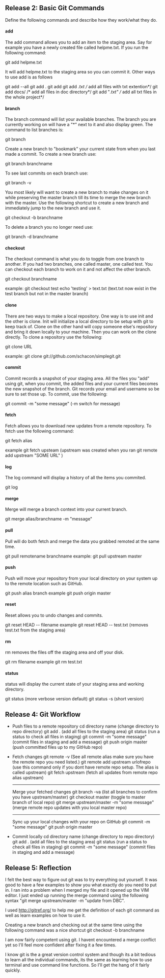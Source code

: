 ## Release 2: Basic Git Commands
Define the following commands and describe how they work/what they do.  


#### add
The add command allows you to add an item to the staging area.  Say for example you have a newly created file called helpme.txt.   If you run the following command:

git add helpme.txt

It will add helpme.txt to the staging area so you can commit it.  Other ways to use add is as follows

git add --all
git add .
git add <filename>
git add *.txt /* add all files with txt extention*/
git add docs/ /* add all files in doc directory*/
git add "*.txt" /* add all txt files in the whole project*/

#### branch
The branch command will list your available branches.  The branch you are currently working on will have a "*" next to it and also display green.
The command to list branches is:

git branch 

Create a new branch to "bookmark" your current state from when you last made a commit.
To create a new branch use:

git branch branchname

To see last commits on each branch use:

git branch -v

You most likely will want to create a new branch to make changes on it while preserving the master branch till its time to merge the new branch with the master.  Use the following shortcut to create a new branch and immediately jump to the new branch and use it.

git checkout -b branchname 

To delete a branch you no longer need use:

git branch -d branchname

#### checkout
The checkout command is what you do to toggle from one branch to another.   If you had two branches, one called master, one called test.   You can checkout each branch to work on it and not affect the other branch.

git checkout branchname

example:
git checkout test
echo 'testing' > text.txt (text.txt now exist in the test branch but not in the master branch)

#### clone
There are two ways to make a local repository.  One way is to use init and the other is clone.  Init will initialize a local directory to be setup with git to keep track of.   Clone on the other hand will copy someone else's repository and bring it down locally to your machine.  Then you can work on the clone directly.  To clone a repository use the following:

git clone URL

example:
git clone git://github.com/schacon/simplegit.git

#### commit
Commit records a snapshot of your staging area.   All the files you "add" using git, when you commit, the added files and your current files becomes the new snapshot of the branch. Git records your email and username so be sure to set those up.   To commit, use the following:

git commit -m "some message"  (-m switch for message)

#### fetch
Fetch allows you to download new updates from a remote repository.  To fetch use the following command:

git fetch alias

example
git fetch upsteam (upstream was created when you ran git remote add upstream "SOME URL" )

#### log
The log command will display a history of all the items you commited.

git log 

#### merge
Merge will merge a branch context into your current branch. 

git merge alias/branchname -m "message"

#### pull
Pull will do both fetch and merge the data you grabbed remoted at the same time.

git pull remotename branchname
example:
git pull upstream master

#### push
Push will move your repository from your local directory on your system up to the remote location such as GitHub.

git push alias branch
example
git push origin master

#### reset
Reset allows you to undo changes and commits.

git reset HEAD -- filename
example
git reset HEAD -- test.txt (removes test.txt from the staging area)

#### rm
rm removes the files off the staging area and off your disk.

git rm filename
example
git rm test.txt

#### status
status will display the current state of your staging area and working directory.

git status		(more verbose version default)
git status -s (short version)

## Release 4: Git Workflow

- Push files to a remote repository
	cd directory name  	(change directory to repo directory)
	git add .						(add all files to the staging area)
	git status					(run a status to check all files in staging)
	git commit -m "some message"	(commit files in staging and add a message)
	git push origin master				(push committed files up to my GitHub repo)

- Fetch changes
	git remote -v				(See all remote alias make sure you have the remote repo you need listed.)
	git remote add upstream urlofrepo 	(use this command only if you dont have remote repo setup.   The alias is called upstream)
	git fetch upstream 	(fetch all updates from remote repo alias upstream)
	
	************************************************************************
	Merge your fetched changes
	git branch -va 			(list all branches to confirm you have upstream/master)
	git checkout master	(toggle to master branch of local repo)
	git merge upstream/master	-m "some message"	(merge remote repo updates with you local master repo)

	************************************************************************
	Sync up your local changes with your repo on GitHub
	git commit -m "some message"
	git push origin master


- Commit locally
	cd directory name  	(change directory to repo directory)
	git add .						(add all files to the staging area)
	git status					(run a status to check all files in staging)
	git commit -m "some message"	(commit files in staging and add a message)
	
## Release 5: Reflection
I felt the best way to figure out git was to try everything out yourself.   It was good to have a few examples to show you what exactly do you need to put in.   I ran into a problem when I merged my file and it opened up the VIM editor.   I just ended up running the merge command using the following syntax "git merge upstream/master -m "update from DBC".

I used http://gitref.org/ to help me get the definition of each git command as well as learn examples on how to use it.

Creating a new branch and checking out at the same time using the following command was a nice shortcut
git checkout -b branchname

I am now fairly competent using git.   I havent encountered a merge conflict yet so I'll feel more confident after fixing it a few times.

I know git is the a great version control system and though its a bit tedious to learn all the individual commands, its the same as learning how to use terminal and use command line functions.   So I'll get the hang of it fairly quickly.  